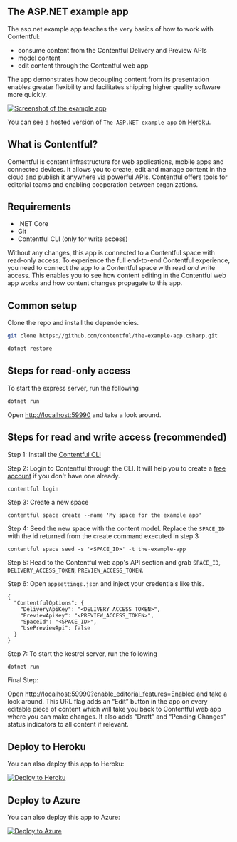 ## The ASP.NET example app

The asp.net example app teaches the very basics of how to work with Contentful:

- consume content from the Contentful Delivery and Preview APIs
- model content
- edit content through the Contentful web app

The app demonstrates how decoupling content from its presentation enables greater flexibility and facilitates shipping higher quality software more quickly.

<a href="https://the-example-app-nodejs.herokuapp.com/" target="_blank"><img src="https://images.contentful.com/qz0n5cdakyl9/4GZmvrdodGM6CksMCkkAEq/700a527b8203d4d3ccd3c303c5b3e2aa/the-example-app.png" alt="Screenshot of the example app"/></a>

You can see a hosted version of `The ASP.NET example app` on <a href="https://the-example-app-csharp.herokuapp.com/" target="_blank">Heroku</a>.

## What is Contentful?
Contentful is content infrastructure for web applications, mobile apps and connected devices. It allows you to create, edit and manage content in the cloud and publish it anywhere via powerful APIs. Contentful offers tools for editorial teams and enabling cooperation between organizations.

## Requirements

* .NET Core
* Git
* Contentful CLI (only for write access)

Without any changes, this app is connected to a Contentful space with read-only access. To experience the full end-to-end Contentful experience, you need to connect the app to a Contentful space with read _and_ write access. This enables you to see how content editing in the Contentful web app works and how content changes propagate to this app.

## Common setup

Clone the repo and install the dependencies.

```bash
git clone https://github.com/contentful/the-example-app.csharp.git
```

```bash
dotnet restore
```

## Steps for read-only access

To start the express server, run the following

```bash
dotnet run
```

Open [http://localhost:59990](http://localhost:59990) and take a look around. 


## Steps for read and write access (recommended)

Step 1: Install the [Contentful CLI](https://www.npmjs.com/package/contentful-cli)

Step 2: Login to Contentful through the CLI. It will help you to create a [free account](https://www.contentful.com/sign-up/) if you don't have one already.
```
contentful login
```
Step 3: Create a new space
```
contentful space create --name 'My space for the example app'
```
Step 4: Seed the new space with the content model. Replace the `SPACE_ID` with the id returned from the create command executed in step 3
```
contentful space seed -s '<SPACE_ID>' -t the-example-app
```
Step 5: Head to the Contentful web app's API section and grab `SPACE_ID`, `DELIVERY_ACCESS_TOKEN`, `PREVIEW_ACCESS_TOKEN`. 

Step 6: Open `appsettings.json` and inject your credentials like this.

```
{
  "ContentfulOptions": {
    "DeliveryApiKey": "<DELIVERY_ACCESS_TOKEN>",
    "PreviewApiKey": "<PREVIEW_ACCESS_TOKEN>",
    "SpaceId": "<SPACE_ID>",
    "UsePreviewApi": false
  }
}
```

Step 7: To start the kestrel server, run the following
```bash
dotnet run
```
Final Step:

Open [http://localhost:59990?enable_editorial_features=Enabled](http://localhost:59990?enable_editorial_features=Enabled) and take a look around. This URL flag adds an “Edit” button in the app on every editable piece of content which will take you back to Contentful web app where you can make changes. It also adds “Draft” and “Pending Changes” status indicators to all content if relevant.

## Deploy to Heroku
You can also deploy this app to Heroku:

[![Deploy to Heroku](https://www.herokucdn.com/deploy/button.svg)](https://heroku.com/deploy)

## Deploy to Azure
You can also deploy this app to Azure:

[![Deploy to Azure](http://azuredeploy.net/deploybutton.png)](https://azuredeploy.net/)


